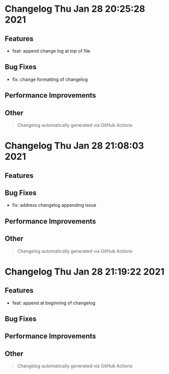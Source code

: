 # Changelog Thu Jan 28 20:25:28 2021 

## Features

* feat: append change log at top of file

## Bug Fixes

* fix: change formatting of changelog

## Performance Improvements


## Other



 > Changelog automatically generated via GitHub Actions

# Changelog Thu Jan 28 21:08:03 2021 

## Features


## Bug Fixes

* fix: address changelog appending issue

## Performance Improvements


## Other



 > Changelog automatically generated via GitHub Actions

# Changelog Thu Jan 28 21:19:22 2021 

## Features

* feat: append at beginning of changelog

## Bug Fixes


## Performance Improvements


## Other



 > Changelog automatically generated via GitHub Actions

